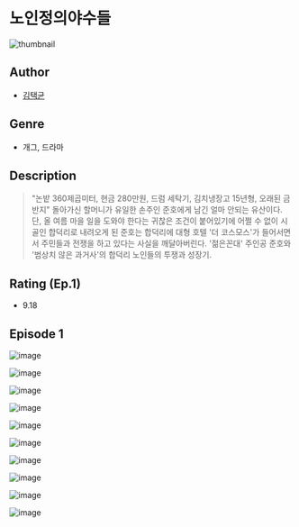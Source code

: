 # 노인정의야수들
![thumbnail](https://image-comic.pstatic.net/user_contents_data/challenge_comic/2023/05/24/367026/upload_3486122996843885670_480x623.jpeg)

## Author
- [김택균](https://comic.naver.com/artistTitle?id=367026)

## Genre
- 개그, 드라마

## Description
> "논밭 360제곱미터, 현금 280만원, 드럼 세탁기, 김치냉장고 15년형, 오래된 금반지" 돌아가신 할머니가 유일한 손주인 준호에게 남긴 얼마 안되는 유산이다. 단, 올 여름 마을 일을 도와야 한다는 귀찮은 조건이 붙어있기에 어쩔 수 없이 시골인 합덕리로 내려오게 된 준호는 합덕리에 대형 호텔 '더 코스모스'가 들어서면서 주민들과 전쟁을 하고 있다는 사실을 깨달아버린다. '젊은꼰대' 주인공 준호와 '범상치 않은 과거사'의 합덕리 노인들의 투쟁과 성장기.


## Rating (Ep.1)
- 9.18

## Episode 1
![image](https://image-comic.pstatic.net/user_contents_data/challenge_comic/2023/05/24/367026/upload_3545851754081433446.jpeg)

![image](https://image-comic.pstatic.net/user_contents_data/challenge_comic/2023/05/24/367026/upload_7378078595005309237.jpeg)

![image](https://image-comic.pstatic.net/user_contents_data/challenge_comic/2023/05/24/367026/upload_7220507369635471670.jpeg)

![image](https://image-comic.pstatic.net/user_contents_data/challenge_comic/2023/05/24/367026/upload_3689916167841984568.jpeg)

![image](https://image-comic.pstatic.net/user_contents_data/challenge_comic/2023/05/24/367026/upload_7076054643572291889.jpeg)

![image](https://image-comic.pstatic.net/user_contents_data/challenge_comic/2023/05/24/367026/upload_3775767143055057200.jpeg)

![image](https://image-comic.pstatic.net/user_contents_data/challenge_comic/2023/05/24/367026/upload_7305508414639071590.jpeg)

![image](https://image-comic.pstatic.net/user_contents_data/challenge_comic/2023/05/24/367026/upload_4063149988944885042.jpeg)

![image](https://image-comic.pstatic.net/user_contents_data/challenge_comic/2023/05/24/367026/upload_4134978704326997046.jpeg)

![image](https://image-comic.pstatic.net/user_contents_data/challenge_comic/2023/05/24/367026/upload_3904732362255642982.jpeg)
